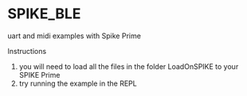 # SPIKE_BLE
 uart and midi examples with Spike Prime


Instructions
1. you will need to load  all the files in the folder LoadOnSPIKE to your SPIKE Prime
2. try running the example in the REPL
